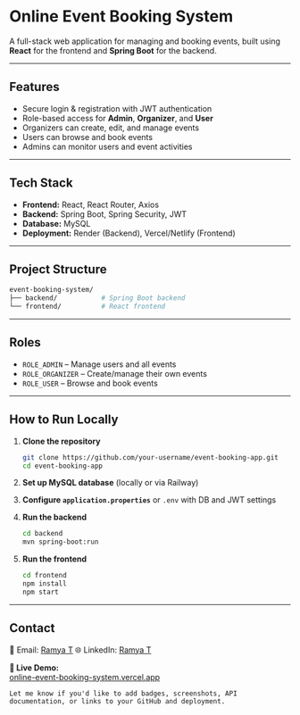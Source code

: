 #  Online Event Booking System

A full-stack web application for managing and booking events, built using **React** for the frontend and **Spring Boot** for the backend.

---

## Features

-  Secure login & registration with JWT authentication  
-  Role-based access for **Admin**, **Organizer**, and **User**  
-  Organizers can create, edit, and manage events  
-  Users can browse and book events  
-  Admins can monitor users and event activities  

---

##  Tech Stack

- **Frontend:** React, React Router, Axios  
- **Backend:** Spring Boot, Spring Security, JWT  
- **Database:** MySQL  
- **Deployment:** Render (Backend), Vercel/Netlify (Frontend)  

---

## Project Structure

```bash
event-booking-system/
├── backend/           # Spring Boot backend
└── frontend/          # React frontend
````

---

## Roles

* `ROLE_ADMIN` – Manage users and all events
* `ROLE_ORGANIZER` – Create/manage their own events
* `ROLE_USER` – Browse and book events

---

## How to Run Locally

1. **Clone the repository**

   ```bash
   git clone https://github.com/your-username/event-booking-app.git
   cd event-booking-app
   ```

2. **Set up MySQL database** (locally or via Railway)

3. **Configure `application.properties`** or `.env` with DB and JWT settings

4. **Run the backend**

   ```bash
   cd backend
   mvn spring-boot:run
   ```

5. **Run the frontend**

   ```bash
   cd frontend
   npm install
   npm start
   ```

---

##  Contact

📧 Email: [Ramya T](mailto:ramyathangamuthu7783@gmail.com)
🌐 LinkedIn: [Ramya T](https://www.linkedin.com/in/ramya-t-90a925291/)

**🔗 Live Demo:**  
[online-event-booking-system.vercel.app](https://online-event-booking-system.vercel.app)

```
Let me know if you'd like to add badges, screenshots, API documentation, or links to your GitHub and deployment.
```
